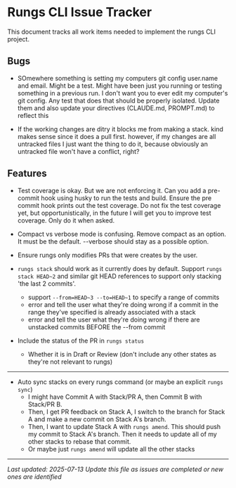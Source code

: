 # Rungs CLI Issue Tracker

This document tracks all work items needed to implement the rungs CLI project.

## Bugs

- SOmewhere something is setting my computers git config user.name and email. Might be a test. Might have been just you running or testing something in a previous run. I don't want you to ever edit my computer's git config. Any test that does that should be properly isolated. Update them and also update your directives (CLAUDE.md, PROMPT.md) to reflect this


- If the working changes are ditry it blocks me from making a stack. kind makes sense since it does a pull first. however, if my changes are all untracked files I just want the thing to do it, because obviously an untracked file won't have a conflict, right?

## Features

- Test coverage is okay. But we are not enforcing it. Can you add a pre-commit hook using husky to run the tests and build. Ensure the pre commit hook prints out the test coverage. Do not fix the test coverage yet, but opportunistically, in the future I will get you to improve test coverage. Only do it when asked.

- Compact vs verbose mode is confusing. Remove compact as an option. It must be the default. --verbose should stay as a possible option.

- Ensure rungs only modifies PRs that were creates by the user.

- `rungs stack` should work as it currently does by default. Support `rungs stack HEAD~2` and similar git HEAD references to support only stacking 'the last 2 commits'.
  - support `--from=HEAD~3 --to=HEAD~1` to specify a range of commits
  - error and tell the user what they're doing wrong if a commit in the range they've specified is already associated with a stack
  - error and tell the user what they're doing wrong if there are unstacked commits BEFORE the --from commit

- Include the status of the PR in `rungs status`
  - Whether it is in Draft or Review (don't include any other states as they're not relevant to rungs)

---

- Auto sync stacks on every rungs command (or maybe an explicit `rungs sync`)
  - I might have Commit A with Stack/PR A, then Commit B with Stack/PR B.
  - Then, I get PR feedback on Stack A, I switch to the branch for Stack A and make a new commit on Stack A's branch.
  - Then, I want to update Stack A with `rungs amend`. This should push my commit to Stack A's branch. Then it needs to update all of my other stacks to rebase that commit.
  - Or maybe just `rungs amend` will update all the other stacks

---

*Last updated: 2025-07-13*
*Update this file as issues are completed or new ones are identified*
